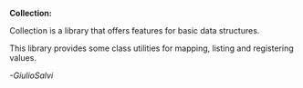 **Collection:**

Collection is a library that offers features for basic data structures.

This library provides some class utilities for mapping, listing and registering values.

*-GiulioSalvi*
